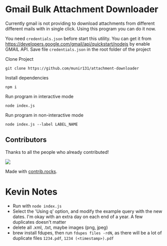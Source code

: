 # Gmail Bulk Attachment Downloader

Currently gmail is not providing to download attachments from different different mails with in single click. Using this program you can do it now.

You need `credentials.json` before start this utility. You can get it from https://developers.google.com/gmail/api/quickstart/nodejs by enable GMAIL API.
Save file `credentials.json` in the root folder of the project

Clone Project

`git clone https://github.com/munir131/attachment-downloader`

Install dependencies

`npm i`

Run program in interactive mode

`node index.js`

Run program in non-interactive mode

`node index.js --label LABEL_NAME`

## Contributors

Thanks to all the people who already contributed!

<a href="https://github.com/munir131/attachment-downloader/graphs/contributors">
  <img src="https://contrib.rocks/image?repo=munir131/attachment-downloader" />
</a>

Made with [contrib.rocks](https://contrib.rocks).


# Kevin Notes

* Run with `node index.js`
* Select the 'Using q' option, and modify the example query with the new dates. I'm okay with an extra day on each end of a year. A few duplicates doesn't matter
* delete all .xml, .txt, maybe images (png, jpeg)
* brew install fdupes, then run `fdupes files -rdN`, as there will be a lot of duplicate files `1234.pdf`, `1234 (<timestamp>).pdf`
